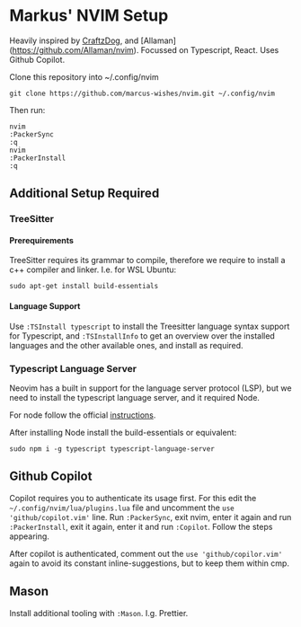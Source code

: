 # Markus' NVIM Setup
Heavily inspired by [CraftzDog](https://github.com/craftzdog/dotfiles-public/tree/master/.config/nvim), and [Allaman] (https://github.com/Allaman/nvim).
Focussed on Typescript, React.
Uses Github Copilot.

Clone this repository into ~/.config/nvim
```
git clone https://github.com/marcus-wishes/nvim.git ~/.config/nvim
```

Then run:
```
nvim
:PackerSync
:q
nvim
:PackerInstall
:q
```

## Additional Setup Required

### TreeSitter

#### Prerequirements
TreeSitter requires its grammar to compile, therefore we require to install a c++ compiler and linker. 
I.e. for  WSL Ubuntu:

```
sudo apt-get install build-essentials
```

#### Language Support
Use `:TSInstall typescript` to install the Treesitter language syntax support for Typescript, and `:TSInstallInfo` to get an overview over the installed languages and the other available ones, and install as required.

### Typescript Language Server
Neovim has a built in support for the language server protocol (LSP), but we need to install the typescript language server, and it required Node.

For node follow the official [instructions](https://nodejs.org/en/). 

After installing Node install the build-essentials or equivalent:

```
sudo npm i -g typescript typescript-language-server
```

## Github Copilot
Copilot requires you to authenticate its usage first. For this edit the `~/.config/nvim/lua/plugins.lua` file and uncomment the `use 'github/copilot.vim'` line. 
Run `:PackerSync`, exit nvim, enter it again and run `:PackerInstall`, exit it again, enter it and run `:Copilot`. Follow the steps appearing.

After copilot is authenticated, comment out the `use 'github/copilor.vim'` again to avoid its constant inline-suggestions, but to keep them within cmp.

## Mason
Install additional tooling with `:Mason`.
I.g. Prettier.


